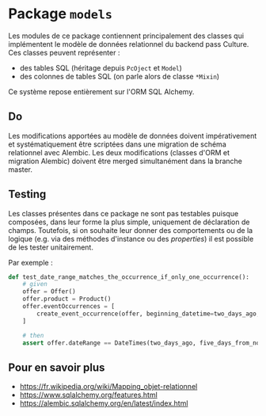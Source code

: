 # Package `models`
Les modules de ce package contiennent principalement des classes qui implémentent le modèle de données relationnel du
backend pass Culture. Ces classes peuvent représenter :
* des tables SQL (héritage depuis `PcOject` et `Model`)
* des colonnes de tables SQL (on parle alors de classe `*Mixin`)

Ce système repose entièrement sur l'ORM SQL Alchemy.

## Do
Les modifications apportées au modèle de données doivent impérativement et systématiquement être scriptées dans une
migration de schéma relationnel avec Alembic. Les deux modifications (classes d'ORM et migration Alembic) doivent être
merged simultanément dans la branche master.

## Testing
Les classes présentes dans ce package ne sont pas testables puisque composées, dans leur forme la plus simple, uniquement
de déclaration de champs. Toutefois, si on souhaite leur donner des comportements ou de la logique (e.g. via des méthodes
d'instance ou des _properties_) il est possible de les tester unitairement.

Par exemple :
```python
def test_date_range_matches_the_occurrence_if_only_one_occurrence():
    # given
    offer = Offer()
    offer.product = Product()
    offer.eventOccurrences = [
        create_event_occurrence(offer, beginning_datetime=two_days_ago, end_datetime=five_days_from_now)
    ]

    # then
    assert offer.dateRange == DateTimes(two_days_ago, five_days_from_now)
```

## Pour en savoir plus
* https://fr.wikipedia.org/wiki/Mapping_objet-relationnel
* https://www.sqlalchemy.org/features.html
* https://alembic.sqlalchemy.org/en/latest/index.html
